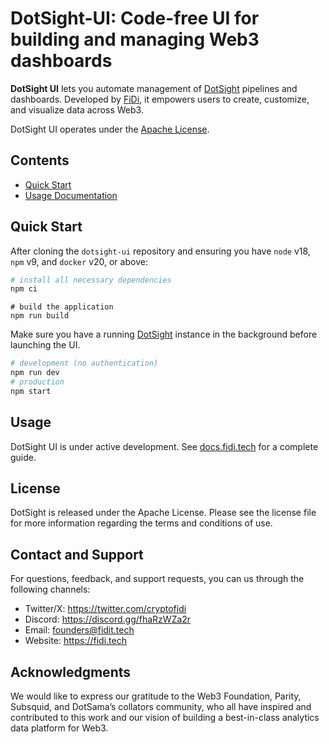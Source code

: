 # DotSight-UI: Code-free UI for building and managing Web3 dashboards

**DotSight UI** lets you automate management of [DotSight](https://github.com/fidi-tech/dotsight) pipelines and dashboards. Developed by [FiDi](https://fidi.tech), it empowers users to create, customize, and visualize data across Web3.

DotSight UI operates under the [Apache License](./NOTICE).

## Contents
* [Quick Start](#quick-start)
* [Usage Documentation](#usage)
  

## Quick Start
After cloning the `dotsight-ui` repository and ensuring you have `node` v18, `npm` v9, and `docker` v20, or above:

```bash
# install all necessary dependencies
npm ci
```
```
# build the application
npm run build
```
Make sure you have a running [DotSight](https://github.com/fidi-tech/dotsight) instance in the background before launching the UI.
```bash
# development (no authentication)
npm run dev
# production
npm start
```

## Usage
DotSight UI is under active development.
See [docs.fidi.tech](https://docs.fidi.tech/code-free-analytics/fidi-analytics-portal) for a complete guide.


## License
DotSight is released under the Apache License. Please see the license file for more information regarding the terms and conditions of use.


## Contact and Support
For questions, feedback, and support requests, you can us through the following channels:
- Twitter/X: https://twitter.com/cryptofidi
- Discord: https://discord.gg/fhaRzWZa2r
- Email: founders@fidit.tech
- Website: https://fidi.tech


## Acknowledgments
We would like to express our gratitude to the Web3 Foundation, Parity, Subsquid, and DotSama’s collators community, who all have inspired and contributed to this work and our vision of building a best-in-class analytics data platform for Web3.
